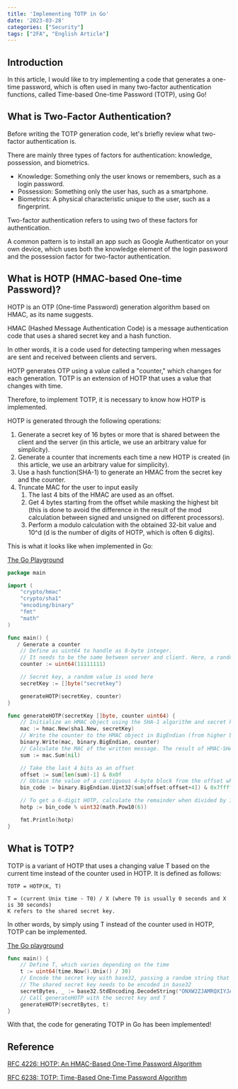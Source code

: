 ```yaml
---
title: 'Implementing TOTP in Go'
date: '2023-03-28'
categories: ["Security"]
tags: ["2FA", "English Article"]
---
```


## Introduction

In this article, I would like to try implementing a code that generates a one-time password, which is often used in many two-factor authentication functions, called Time-based One-time Password (TOTP), using Go!

## What is Two-Factor Authentication?

Before writing the TOTP generation code, let's briefly review what two-factor authentication is.

There are mainly three types of factors for authentication: knowledge, possession, and biometrics.

- Knowledge: Something only the user knows or remembers, such as a login password.
- Possession: Something only the user has, such as a smartphone.
- Biometrics: A physical characteristic unique to the user, such as a fingerprint.

Two-factor authentication refers to using two of these factors for authentication.

A common pattern is to install an app such as Google Authenticator on your own device, which uses both the knowledge element of the login password and the possession factor for two-factor authentication.

## What is HOTP (HMAC-based One-time Password)?

HOTP is an OTP (One-time Password) generation algorithm based on HMAC, as its name suggests.

HMAC (Hashed Message Authentication Code) is a message authentication code that uses a shared secret key and a hash function.

In other words, it is a code used for detecting tampering when messages are sent and received between clients and servers.

HOTP generates OTP using a value called a "counter," which changes for each generation. TOTP is an extension of HOTP that uses a value that changes with time.

Therefore, to implement TOTP, it is necessary to know how HOTP is implemented.

HOTP is generated through the following operations:

1. Generate a secret key of 16 bytes or more that is shared between the client and the server (in this article, we use an arbitrary value for simplicity).
2. Generate a counter that increments each time a new HOTP is created (in this article, we use an arbitrary value for simplicity).
3. Use a hash function(SHA-1) to generate an HMAC from the secret key and the counter.
4. Truncate MAC for the user to input easily
   1. The last 4 bits of the HMAC are used as an offset.
   2. Get 4 bytes starting from the offset while masking the highest bit (this is done to avoid the difference in the result of the mod calculation between signed and unsigned on different processors).
   3. Perform a modulo calculation with the obtained 32-bit value and 10^d (d is the number of digits of HOTP, which is often 6 digits).

This is what it looks like when implemented in Go:

[The Go Playground](<https://go.dev/play/p/ijDdkIZI2Dz>)

```go
package main

import (
    "crypto/hmac"
    "crypto/sha1"
    "encoding/binary"
    "fmt"
    "math"
)

func main() {
   / Generate a counter
    // Define as uint64 to handle as 8-byte integer.
    // It needs to be the same between server and client. Here, a random value is used.
    counter := uint64(11111111)

    // Secret key, a random value is used here
    secretKey := []byte("secretkey")

    generateHOTP(secretKey, counter)
}

func generateHOTP(secretKey []byte, counter uint64) {
    // Initialize an HMAC object using the SHA-1 algorithm and secret key
    mac := hmac.New(sha1.New, secretKey)
    // Write the counter to the HMAC object in BigEndian (from higher byte to lower byte) format
    binary.Write(mac, binary.BigEndian, counter)
    // Calculate the MAC of the written message. The result of HMAC-SHA-1 is 20 bytes.
    sum := mac.Sum(nil)

    // Take the last 4 bits as an offset
    offset := sum[len(sum)-1] & 0x0f
    // Obtain the value of a contiguous 4-byte block from the offset while masking the most significant bit to avoid confusion about signed vs. unsigned modulo computations.
    bin_code := binary.BigEndian.Uint32(sum[offset:offset+4]) & 0x7fffffff

    // To get a 6-digit HOTP, calculate the remainder when divided by 10^6
    hotp := bin_code % uint32(math.Pow10(6))

    fmt.Println(hotp)
}
```

## What is TOTP?

TOTP is a variant of HOTP that uses a changing value T based on the current time instead of the counter used in HOTP. It is defined as follows:

```
TOTP = HOTP(K, T)

T = (current Unix time - T0) / X (where T0 is usually 0 seconds and X is 30 seconds)
K refers to the shared secret key.
```

In other words, by simply using T instead of the counter used in HOTP, TOTP can be implemented.

[The Go playground](https://go.dev/play/p/2SP2b_I9vQx)

```go
func main() {
    // Define T, which varies depending on the time
    t := uint64(time.Now().Unix() / 30)
    // Encode the secret key with base32, passing a random string that can be encoded here
    // The shared secret key needs to be encoded in base32
    secretBytes, _ := base32.StdEncoding.DecodeString("ONXW2ZJAMRQXIYJAO5UXI2BAAAQGC3TEEDX3XPY=")
    // Call generateHOTP with the secret key and T
    generateHOTP(secretBytes, t)
}
```

With that, the code for generating TOTP in Go has been implemented!

## Reference

[RFC 4226: HOTP: An HMAC-Based One-Time Password Algorithm](<https://www.rfc-editor.org/rfc/rfc4226>)

[RFC 6238: TOTP: Time-Based One-Time Password Algorithm](<https://www.rfc-editor.org/rfc/rfc6238>)
